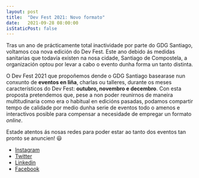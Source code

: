 ```yaml
---
layout: post
title:  "Dev Fest 2021: Novo formato"
date:   2021-09-28 08:00:00
isStaticPost: false
---
```


Tras un ano de prácticamente total inactividade por parte do GDG Santiago, voltamos coa nova edición do Dev Fest. Este ano debido
ás medidas sanitarias que todavía existen na nosa cidade, Santiago de Compostela, a organización optou por levar a
cabo o evento dunha forma un tanto distinta.

O Dev Fest 2021 que propoñemos dende o GDG Santiago basearase nun conxunto de **eventos en liña**,
charlas ou talleres, durante os meses característicos do Dev Fest: **outubro, novembro e decembro**. Con esta proposta
pretendemos que, pese a non poder reunirnos de maneira multitudinaria como era o habitual en edicións pasadas, podamos
compartir tempo de calidade por medio dunha serie de eventos todo o amenos e interactivos posible para compensar a
necesidade de empregar un formato *online*.

Estade atentos ás nosas redes para poder estar ao tanto dos eventos tan pronto se anuncien! 😃

- [Instagram](http://www.instagram.com/GDGSantiagoES)
- [Twitter](http://www.twitter.com/GDGSantiagoES)
- [Linkedin](http://www.linkedin.com/company/GDGSantiago)
- [Facebook](http://www.facebook.com/GDGSantiagoES)

